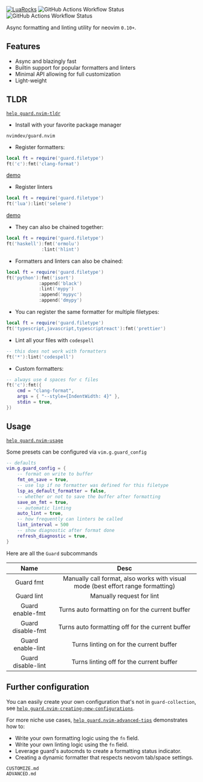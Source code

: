 [![LuaRocks](https://img.shields.io/luarocks/v/xiaoshihou514/guard.nvim?logo=lua&color=green)](https://luarocks.org/modules/xiaoshihou514/guard.nvim)
![GitHub Actions Workflow Status](https://img.shields.io/github/actions/workflow/status/nvimdev/guard.nvim/test.yml?label=tests)
![GitHub Actions Workflow Status](https://img.shields.io/github/actions/workflow/status/nvimdev/guard.nvim/ci.yml?label=lint)

Async formatting and linting utility for neovim `0.10+`.

## Features

- Async and blazingly fast
- Builtin support for popular formatters and linters
- Minimal API allowing for full customization
- Light-weight

## TLDR

[`help guard.nvim-tldr`](#tldr)

- Install with your favorite package manager

```
nvimdev/guard.nvim
```

- Register formatters:

```lua
local ft = require('guard.filetype')
ft('c'):fmt('clang-format')
```

[demo](https://github.com/user-attachments/assets/3160f979-6683-4288-870d-2447ee445431)

- Register linters

```lua
local ft = require('guard.filetype')
ft('lua'):lint('selene')
```

[demo](https://github.com/user-attachments/assets/2ee2fdaa-42b2-41b3-80ad-26a53bf16809)

- They can also be chained together:

```lua
local ft = require('guard.filetype')
ft('haskell'):fmt('ormolu')
             :lint('hlint')
```

- Formatters and linters can also be chained:

```lua
local ft = require('guard.filetype')
ft('python'):fmt('isort')
            :append('black')
            :lint('mypy')
            :append('mypyc')
            :append('dmypy')
```

- You can register the same formatter for multiple filetypes:

```lua
local ft = require('guard.filetype')
ft('typescript,javascript,typescriptreact'):fmt('prettier')
```

- Lint all your files with `codespell`

```lua
-- this does not work with formatters
ft('*'):lint('codespell')
```

- Custom formatters:

```lua
-- always use 4 spaces for c files
ft('c'):fmt({
    cmd = "clang-format",
    args = { "--style={IndentWidth: 4}" },
    stdin = true,
})
```

## Usage

[`help guard.nvim-usage`](#usage)

Some presets can be configured via `vim.g.guard_config`

```lua
-- defaults
vim.g.guard_config = {
    -- format on write to buffer
    fmt_on_save = true,
    -- use lsp if no formatter was defined for this filetype
    lsp_as_default_formatter = false,
    -- whether or not to save the buffer after formatting
    save_on_fmt = true,
    -- automatic linting
    auto_lint = true,
    -- how frequently can linters be called
    lint_interval = 500
    -- show diagnostic after format done
    refresh_diagnostic = true,
}
```

Here are all the `Guard` subcommands

|        Name        |                                       Desc                                       |
| :----------------: | :------------------------------------------------------------------------------: |
|     Guard fmt      | Manually call format, also works with visual mode (best effort range formatting) |
|     Guard lint     |                            Manually request for lint                             |
|  Guard enable-fmt  |                 Turns auto formatting on for the current buffer                  |
| Guard disable-fmt  |                 Turns auto formatting off for the current buffer                 |
| Guard enable-lint  |                     Turns linting on for the current buffer                      |
| Guard disable-lint |                     Turns linting off for the current buffer                     |

## Further configuration

You can easily create your own configuration that's not in `guard-collection`, see [`help guard.nvim-creating-new-configurations`](./CUSTOMIZE.md).

For more niche use cases, [`help guard.nvim-advanced-tips`](./ADVANCED.md) demonstrates how to:

- Write your own formatting logic using the `fn` field.
- Write your own linting logic using the `fn` field.
- Leverage guard's autocmds to create a formatting status indicator.
- Creating a dynamic formatter that respects neovom tab/space settings.

```{.include}
CUSTOMIZE.md
ADVANCED.md
```
